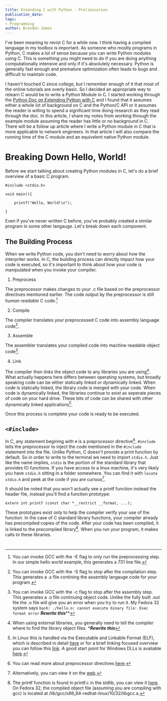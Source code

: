 ```yaml
---
title: Extending C with Python - Preliminaries
publication_date: 
tags:
- Programming
author: Brandon James
---
```


I've been meaning to revist C for a while now. I think having a compiled language in my toolbox is important. As someone who mostly programs in Python, C makes a lot of sense because you can write Python modules using C. This is something you might need to do if you are doing anything computationally intensive and only if it's absolutely necessary. Python is generally fast enough and premature optimization often leads to bugs and difficult to maintain code.  

I haven't touched C since college, but I remember enough of it that most of the online tutorials are overly basic. So I decided an appropriate way to relearn C would be to write a Python Module in C. I started working through the [Python Doc on Extending Python with C](https://docs.python.org/3/extending/extending.html) and I found that it assumes either a whole lot of background on C and the Python/C API or it assumes the reader is willing to spend a significant time doing research as they read through the doc. In this article, I share my notes from working through the example module assuming the reader has little or no background in C. There will be a follow up article where I write a Python module in C that is more applicable to network engineers. In that article I will also compare the running time of the C module and an equivelent native Python module. 

# Breaking Down Hello, World!

Before we start talking about creating Python modules in C, let's do a brief overview of a basic C program.

```
#include <stdio.h>

void main(){

    printf("Hello, World!\n");

}
```

Even if you've never written C before, you've probably created a similar program in some other langauge. Let's break down each component.

## The Building Process

When we write Python code, you don't need to worry about how the interpriter works. In C, the building process can directly impact how your code is executed, so it's important to think about how your code is manipulated when you invoke your compiler. 

1. Preprocess

The preprocessor makes changes to your .c file based on the preprocessor directives mentioned earlier. The code output by the preprocessor is still _human readable_ C code.[^4]

2. Compile

The compiler translates your preprocessed C code into assembly language code[^5]. 

3. Assemble

The assembler translates your compiled code into machine readable object code[^6]. 

4. Link

The compiler then _links_ the object code to any libraries you are using[^7]. What actually happens here differs between operating systems, but broadly speaking code can be either statically linked or dynamically linked. When code is statically linked, the library code is merged with your code. When code is dynamically linked, the libraries continue to exist as seperate pieces of code on your hard drive. These bits of code can be shared with other dynamically linked applications[^8].

Once this process is complete your code is ready to be executed. 

## `<#include>`

In C, any statement begining with `#` is a preprocessor directive[^1]. `#include` tells the preprocessor to inject the code mentioned in the `#include` statement into the file. Unlike Python, C doesn't provide a print function by default. So in order to write to the terminal we need to import `stdio.h`. Just like the name implies, `stdio` is the portion of the standard library that provides IO functions. If you have access to a linux machine, it's very likely you have `stdio.h` sitting in a folder somewhere. You can find it with `locate stdio.h` and peek at the code if you are curious[^2]. 

It should be noted that you won't actually see a printf function instead the header file, instead you'll find a function prototype:

```
extern int printf (const char *__restrict __format, ...);
```

These prototypes exist only to help the compiler verify your use of the function. In the case of C standard library functions, your compiler already has precompiled copies of the code. After your code has been compiled, it is linked to the precompiled library[^3]. When you run your program, it makes calls to these libraries. 

# 

[^1]: You can read more about preprocessor directives [here](https://en.wikibooks.org/wiki/C_Programming/Preprocessor_directives_and_macros). 
[^2]: Alternatively, you can view it on the [web](https://sourceware.org/git/?p=glibc.git;a=blob;f=include/stdio.h;h=9df98b283353e3d5610b8036876833e86a8eeab0;hb=HEAD).
[^3]: The printf function is found in printf.c in the stdlib, you can view it [here](https://sourceware.org/git/?p=glibc.git;a=blob;f=stdio-common/printf.c;h=15f71c1feddf9e8324ab38afb351c7840af5a8fc;hb=9ea3686266dca3f004ba874745a4087a89682617). On Fedora 32, the compiled object file (assuming you are compiling with gcc) is located at /lib/gcc/x86_64-redhat-linux/10/32/libgcc.a. 
[^4]: You can invoke GCC with the -E flag to only run the preprocessing step. In our simple hello world example, this generates a 731 line file. 
[^5]: You can invoke GCC with the -S flag to stop after the compilation step. This generates a .s file contining the assembly langauge code for your program.
[^6]: You can invoke GCC with the -c flag to stop after the assembly step. This generates a .o file continuing object code. Unlike the fully built .out file the .o file will give you an error when you try to run it. My Fedora 32 system says `bash: ./hello.o: cannot execute binary file: Exec format error` ***********Rewrite this*************
[^7]: When using external libraries, you generally need to tell the compiler where to find the library object files. ************Rewrite this***********
[^8]: In Linux this is handled via the Executable and Linkable Format (ELF), which is described in detail [here](http://www.skyfree.org/linux/references/ELF_Format.pdf) or for a brief linking focused overview you can follow this [link](http://csapp.cs.cmu.edu/2e/ch7-preview.pdf). A good start point for Windows DLLs is avaliable [here](https://support.microsoft.com/en-us/help/815065/what-is-a-dll). 